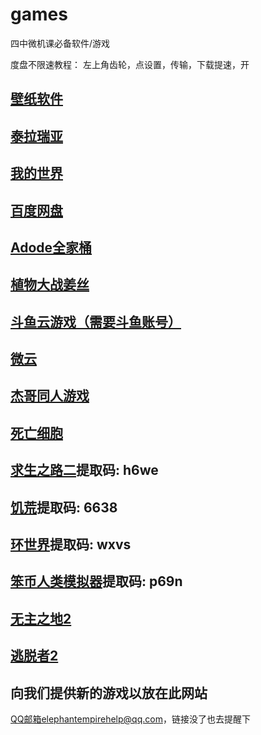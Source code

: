 # games
四中微机课必备软件/游戏

度盘不限速教程：
左上角齿轮，点设置，传输，下载提速，开


## [壁纸软件](https://share.weiyun.com/s2lUrQ4e)

## [泰拉瑞亚](https://share.weiyun.com/ihTUqiej)

## [我的世界](https://share.weiyun.com/YW5YbdL6)

## [百度网盘](https://pan.baidu.com/download)

## [Adode全家桶](https://share.weiyun.com/q5J7YSR8)

## [植物大战姜丝](https://share.weiyun.com/OpbQcxtK)

## [斗鱼云游戏（需要斗鱼账号）](https://cloudgame.douyu.com/directory)

## [微云](www.weiyun.com)

## [杰哥同人游戏](https://share.weiyun.com/dfXavi0P)

## [死亡细胞](https://share.weiyun.com/K7SPNSrc)

## [求生之路二](https://pan.baidu.com/s/1hYMuZfZgqezOXazoPXi57g)提取码: h6we

## [饥荒](https://pan.baidu.com/s/1YKwiqoluySo_NZ2K13Z5Wg)提取码: 6638

## [环世界](https://pan.baidu.com/s/10GzZlM0ChNZLMPRN3l930A)提取码: wxvs

## [笨币人类模拟器](https://pan.baidu.com/s/14xIaqgtCAeT4JDN7Z-k_bQ)提取码: p69n

## [无主之地2](https://pan.baidu.com/s/1pLiuWkj)

## [逃脱者2](https://pan.baidu.com/s/1w5KPYFthDo26Efnp5cGK9Q)



## 向我们提供新的游戏以放在此网站

QQ邮箱elephantempirehelp@qq.com，链接没了也去提醒下
